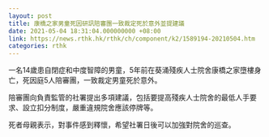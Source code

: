 ```yaml
---
layout: post
title: 康橋之家男童死因研訊陪審團一致裁定死於意外並提建議
date: 2021-05-04 18:31:04.000000000 +08:00
link: https://news.rthk.hk/rthk/ch/component/k2/1589194-20210504.htm
categories: rthk
---
```


一名14歲患自閉症和中度智障的男童，5年前在葵涌殘疾人士院舍康橋之家墮樓身亡，死因庭5人陪審團，一致裁定男童死於意外。 

陪審團向負責監管的社署提出多項建議，包括要提高殘疾人士院舍的最低人手要求、設立扣分制度，嚴重違規院舍應該停牌等。 

死者母親表示，對事件感到釋懷，希望社署日後可以加強對院舍的巡查。
